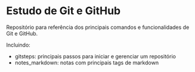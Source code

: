 # Estudo de Git e GitHub

Repositório para referência dos principais comandos e funcionalidades de Git e GitHub.

Incluindo:

- gitsteps: principais passos para iniciar e gerenciar um repositório
- notes_markdown: notas com principais tags de markdown
